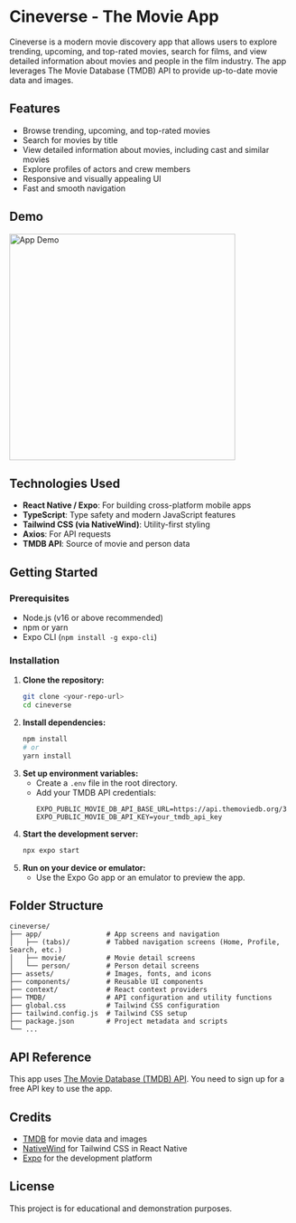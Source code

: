 # Cineverse - The Movie App

Cineverse is a modern movie discovery app that allows users to explore trending, upcoming, and top-rated movies, search for films, and view detailed information about movies and people in the film industry. The app leverages The Movie Database (TMDB) API to provide up-to-date movie data and images.

## Features

- Browse trending, upcoming, and top-rated movies
- Search for movies by title
- View detailed information about movies, including cast and similar movies
- Explore profiles of actors and crew members
- Responsive and visually appealing UI
- Fast and smooth navigation

## Demo

<img src="assets/demo.gif" alt="App Demo" height="400"/>

<!-- Add screenshots here if available -->

## Technologies Used

- **React Native / Expo**: For building cross-platform mobile apps
- **TypeScript**: Type safety and modern JavaScript features
- **Tailwind CSS (via NativeWind)**: Utility-first styling
- **Axios**: For API requests
- **TMDB API**: Source of movie and person data

## Getting Started

### Prerequisites

- Node.js (v16 or above recommended)
- npm or yarn
- Expo CLI (`npm install -g expo-cli`)

### Installation

1. **Clone the repository:**
   ```bash
   git clone <your-repo-url>
   cd cineverse
   ```
2. **Install dependencies:**
   ```bash
   npm install
   # or
   yarn install
   ```
3. **Set up environment variables:**
   - Create a `.env` file in the root directory.
   - Add your TMDB API credentials:
     ```env
     EXPO_PUBLIC_MOVIE_DB_API_BASE_URL=https://api.themoviedb.org/3
     EXPO_PUBLIC_MOVIE_DB_API_KEY=your_tmdb_api_key
     ```
4. **Start the development server:**
   ```bash
   npx expo start
   ```
5. **Run on your device or emulator:**
   - Use the Expo Go app or an emulator to preview the app.

## Folder Structure

```
cineverse/
├── app/                # App screens and navigation
│   ├── (tabs)/         # Tabbed navigation screens (Home, Profile, Search, etc.)
│   ├── movie/          # Movie detail screens
│   └── person/         # Person detail screens
├── assets/             # Images, fonts, and icons
├── components/         # Reusable UI components
├── context/            # React context providers
├── TMDB/               # API configuration and utility functions
├── global.css          # Tailwind CSS configuration
├── tailwind.config.js  # Tailwind CSS setup
├── package.json        # Project metadata and scripts
└── ...
```

## API Reference

This app uses [The Movie Database (TMDB) API](https://www.themoviedb.org/documentation/api). You need to sign up for a free API key to use the app.

## Credits

- [TMDB](https://www.themoviedb.org/) for movie data and images
- [NativeWind](https://www.nativewind.dev/) for Tailwind CSS in React Native
- [Expo](https://expo.dev/) for the development platform

## License

This project is for educational and demonstration purposes.
